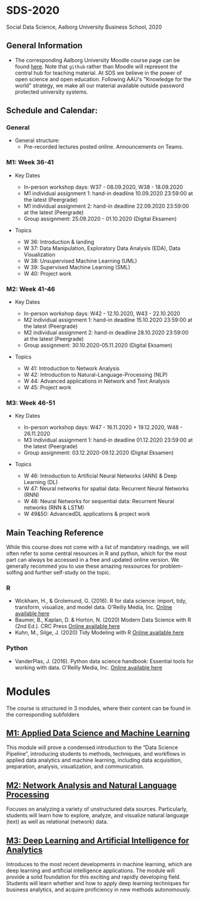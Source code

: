 # SDS-2020
Social Data Science, Aalborg University Business School, 2020

## General Information
* The corresponding Aalborg University Moodle course page can be found [here](https://www.moodle.aau.dk/course/view.php?id=35303). Note that `github` rather than Moodle will represent the central hub for teaching material. At SDS we believe in the power of open science and open education. Following AAU's "Knowledge for the world" strategy, we make all our material available outside password protected university systems.

## Schedule and Calendar:

### General

* General structure:
   * Pre-recorded lectures posted online. Announcements on Teams.

### M1: Week 36-41

* Key Dates
  * In-person workshop days: W37 - 08.09.2020, W38 - 18.09.2020
  * M1 individual assignment 1: hand-in deadline 10.09.2020 23:59:00 at the latest (Peergrade)
  * M1 individual assignment 2: hand-in deadline 22.09.2020 23:59:00 at the latest (Peergrade)
  * Group assignment: 25.09.2020 - 01.10.2020 (Digital Eksamen)
  
* Topics
   * W 36: Introduction & landing
   * W 37: Data Manipulation, Exploratory Data Analysis (EDA), Data Visualization
   * W 38: Unsupervised Machine Learning (UML)
   * W 39: Supervised Machine Learning (SML)
   * W 40: Project work

### M2: Week 41-46

* Key Dates
  * In-person workshop days: W42 - 12.10.2020, W43 - 22.10.2020
  * M2 individual assignment 1: hand-in deadline 15.10.2020 23:59:00 at the latest (Peergrade)
  * M2 individual assignment 2: hand-in deadline 28.10.2020 23:59:00 at the latest (Peergrade)
  * Group assignment: 30.10.2020-05.11.2020 (Digital Eksamen)
  
* Topics
   * W 41: Introduction to Network Analysis
   * W 42: Introduction to Natural-Language-Processing (NLP)
   * W 44: Advanced applications in Network and Text Analysis
   * W 45: Project work
   
### M3: Week 46-51

* Key Dates
  * In-person workshop days: W47 - 16.11.2020 + 19.12.2020, W48 - 26.11.2020
  * M3 individual assignment 1: hand-in deadline 01.12.2020 23:59:00 at the latest (Peergrade)
  * Group assignment: 03.12.2020-09.12.2020 (Digital Eksamen)
  
* Topics
   * W 46: Introduction to Artificial Neural Networks (ANN) & Deep Learning (DL)
   * W 47: Neural networks for spatial data: Recurrent Neural Networks (RNN)
   * W 48: Neural Networks for sequential data: Recurrent Neural networks (RNN & LSTM)
   * W 49&50: AdvancedDL applications & project work
   
## Main Teaching Reference
While this course does not come with a list of mandatory readings, we will often refer to some central resources in R and python, which for the most part can always be accessed in a free and updated online version.  We generally recommed you to use these amazing ressources for problem-solfing and further self-study on the topic.

### R

* Wickham, H., & Grolemund, G. (2016). R for data science: import, tidy, transform, visualize, and model data. O'Reilly Media, Inc. [Online available here](https://r4ds.had.co.nz/)
* Baumer, B., Kaplan, D. & Horton, N. (2020) Modern Data Science with R (2nd Ed.). CRC Press [Online available here](https://beanumber.github.io/mdsr2e/)
* Kuhn, M., Silge, J. (2020) Tidy Modeling with R [Online available here](https://www.tmwr.org/)

### Python

* VanderPlas, J. (2016). Python data science handbook: Essential tools for working with data. O'Reilly Media, Inc. [Online available here](https://jakevdp.github.io/PythonDataScienceHandbook/index.html)

# Modules
The course is structured in 3 modules, where their content can be found in the corresponding subfolders

## [M1: Applied Data Science and Machine Learning](https://sds-aau.github.io/SDS-2020/M1)

This module will prove a condensed introduction to the “Data Science Pipeline”, introducing students to methods, techniques, and workflows in applied data analytics and machine learning, including data acquisition, preparation, analysis, visualization, and communication.

## [M2: Network Analysis and Natural Language Processing](https://sds-aau.github.io/SDS-2020/M2)
Focuses on analyzing a variety of unstructured data sources. Particularly, students will learn how to explore, analyze, and visualize natural language (text) as well as relational (network) data.

## [M3: Deep Learning and Artificial Intelligence for Analytics](https://sds-aau.github.io/SDS-2020/M3)
Introduces to the most recent developments in machine learning, which are deep learning and artificial intelligence applications. The module will provide a solid foundation for this exciting and rapidly developing field. Students will learn whether and how to apply deep learning techniques for business analytics, and acquire proficiency in new methods autonomously.
